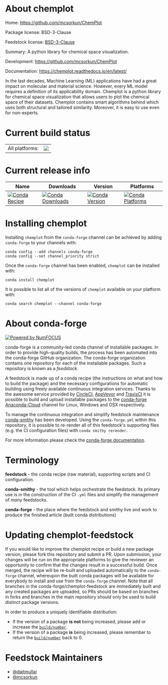 About chemplot
==============

Home: https://github.com/mcsorkun/ChemPlot

Package license: BSD-3-Clause

Feedstock license: [BSD-3-Clause](https://github.com/conda-forge/chemplot-feedstock/blob/master/LICENSE.txt)

Summary: A python library for chemical space visualization.

Development: https://github.com/mcsorkun/ChemPlot

Documentation: https://chemplot.readthedocs.io/en/latest/

In the last decades, Machine Learning (ML) applications have had a great impact on molecular and
material science. However, every ML model requires a definition of its applicability domain. Chemplot
is a python library for chemical space visualization that allows users to plot the chemical space of
their datasets. Chemplot contains smart algorithms behind which uses both structural and tailored
similarity. Moreover, it is easy to use even for non-experts.


Current build status
====================


<table><tr><td>All platforms:</td>
    <td>
      <a href="https://dev.azure.com/conda-forge/feedstock-builds/_build/latest?definitionId=15064&branchName=master">
        <img src="https://dev.azure.com/conda-forge/feedstock-builds/_apis/build/status/chemplot-feedstock?branchName=master">
      </a>
    </td>
  </tr>
</table>

Current release info
====================

| Name | Downloads | Version | Platforms |
| --- | --- | --- | --- |
| [![Conda Recipe](https://img.shields.io/badge/recipe-chemplot-green.svg)](https://anaconda.org/conda-forge/chemplot) | [![Conda Downloads](https://img.shields.io/conda/dn/conda-forge/chemplot.svg)](https://anaconda.org/conda-forge/chemplot) | [![Conda Version](https://img.shields.io/conda/vn/conda-forge/chemplot.svg)](https://anaconda.org/conda-forge/chemplot) | [![Conda Platforms](https://img.shields.io/conda/pn/conda-forge/chemplot.svg)](https://anaconda.org/conda-forge/chemplot) |

Installing chemplot
===================

Installing `chemplot` from the `conda-forge` channel can be achieved by adding `conda-forge` to your channels with:

```
conda config --add channels conda-forge
conda config --set channel_priority strict
```

Once the `conda-forge` channel has been enabled, `chemplot` can be installed with:

```
conda install chemplot
```

It is possible to list all of the versions of `chemplot` available on your platform with:

```
conda search chemplot --channel conda-forge
```


About conda-forge
=================

[![Powered by
NumFOCUS](https://img.shields.io/badge/powered%20by-NumFOCUS-orange.svg?style=flat&colorA=E1523D&colorB=007D8A)](https://numfocus.org)

conda-forge is a community-led conda channel of installable packages.
In order to provide high-quality builds, the process has been automated into the
conda-forge GitHub organization. The conda-forge organization contains one repository
for each of the installable packages. Such a repository is known as a *feedstock*.

A feedstock is made up of a conda recipe (the instructions on what and how to build
the package) and the necessary configurations for automatic building using freely
available continuous integration services. Thanks to the awesome service provided by
[CircleCI](https://circleci.com/), [AppVeyor](https://www.appveyor.com/)
and [TravisCI](https://travis-ci.com/) it is possible to build and upload installable
packages to the [conda-forge](https://anaconda.org/conda-forge)
[Anaconda-Cloud](https://anaconda.org/) channel for Linux, Windows and OSX respectively.

To manage the continuous integration and simplify feedstock maintenance
[conda-smithy](https://github.com/conda-forge/conda-smithy) has been developed.
Using the ``conda-forge.yml`` within this repository, it is possible to re-render all of
this feedstock's supporting files (e.g. the CI configuration files) with ``conda smithy rerender``.

For more information please check the [conda-forge documentation](https://conda-forge.org/docs/).

Terminology
===========

**feedstock** - the conda recipe (raw material), supporting scripts and CI configuration.

**conda-smithy** - the tool which helps orchestrate the feedstock.
                   Its primary use is in the construction of the CI ``.yml`` files
                   and simplify the management of *many* feedstocks.

**conda-forge** - the place where the feedstock and smithy live and work to
                  produce the finished article (built conda distributions)


Updating chemplot-feedstock
===========================

If you would like to improve the chemplot recipe or build a new
package version, please fork this repository and submit a PR. Upon submission,
your changes will be run on the appropriate platforms to give the reviewer an
opportunity to confirm that the changes result in a successful build. Once
merged, the recipe will be re-built and uploaded automatically to the
`conda-forge` channel, whereupon the built conda packages will be available for
everybody to install and use from the `conda-forge` channel.
Note that all branches in the conda-forge/chemplot-feedstock are
immediately built and any created packages are uploaded, so PRs should be based
on branches in forks and branches in the main repository should only be used to
build distinct package versions.

In order to produce a uniquely identifiable distribution:
 * If the version of a package **is not** being increased, please add or increase
   the [``build/number``](https://docs.conda.io/projects/conda-build/en/latest/resources/define-metadata.html#build-number-and-string).
 * If the version of a package **is** being increased, please remember to return
   the [``build/number``](https://docs.conda.io/projects/conda-build/en/latest/resources/define-metadata.html#build-number-and-string)
   back to 0.

Feedstock Maintainers
=====================

* [@dajtmullaj](https://github.com/dajtmullaj/)
* [@mcsorkun](https://github.com/mcsorkun/)

